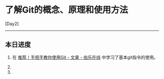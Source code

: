 # 了解Git的概念、原理和使用方法

[Day2]

* * *

## 本日进度

1. 在 [推荐！手把手教你使用Git - 文章 - 伯乐在线](http://blog.jobbole.com/78960/) 中学习了基本git指令的使用。


2. 

3. 
